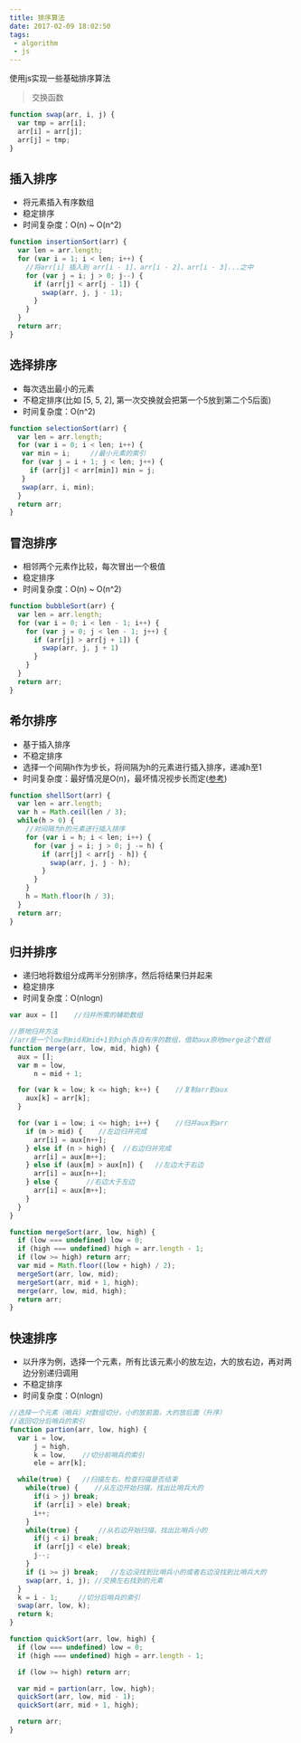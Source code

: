 ```yaml
---
title: 排序算法
date: 2017-02-09 18:02:50
tags:
 - algorithm
 - js
---
```


使用js实现一些基础排序算法

<!-- more -->

>交换函数
``` js
function swap(arr, i, j) {
  var tmp = arr[i];
  arr[i] = arr[j];
  arr[j] = tmp;
}
```

## 插入排序
+ 将元素插入有序数组
+ 稳定排序
+ 时间复杂度：O(n) ~ O(n^2)

``` js
function insertionSort(arr) {
  var len = arr.length;
  for (var i = 1; i < len; i++) {
    //将arr[i] 插入到 arr[i - 1]、arr[i - 2]、arr[i - 3]...之中
    for (var j = i; j > 0; j--) {  
      if (arr[j] < arr[j - 1]) {
        swap(arr, j, j - 1);
      }
    }
  }
  return arr;
}
```

## 选择排序
+ 每次选出最小的元素
+ 不稳定排序(比如 [5, 5, 2], 第一次交换就会把第一个5放到第二个5后面)
+ 时间复杂度：O(n^2)

``` js
function selectionSort(arr) {
  var len = arr.length;
  for (var i = 0; i < len; i++) {
   var min = i;     //最小元素的索引
   for (var j = i + 1; j < len; j++) {
     if (arr[j] < arr[min]) min = j;
   }
   swap(arr, i, min);
  }
  return arr;
}
```

## 冒泡排序
+ 相邻两个元素作比较，每次冒出一个极值
+ 稳定排序
+ 时间复杂度：O(n) ~ O(n^2)

``` js
function bubbleSort(arr) {
  var len = arr.length;
  for (var i = 0; i < len - 1; i++) {
    for (var j = 0; j < len - 1; j++) {
      if (arr[j] > arr[j + 1]) {
        swap(arr, j, j + 1)
      }
    }
  }
  return arr;
}
```

## 希尔排序
+ 基于插入排序
+ 不稳定排序
+ 选择一个间隔h作为步长，将间隔为h的元素进行插入排序，递减h至1
+ 时间复杂度：最好情况是O(n)，最坏情况视步长而定([参考](http://vickyqi.com/2015/08/13/%E6%8E%92%E5%BA%8F%E7%AE%97%E6%B3%95%E7%B3%BB%E5%88%97%E2%80%94%E2%80%94%E5%B8%8C%E5%B0%94%E6%8E%92%E5%BA%8F/))

``` js
function shellSort(arr) {
  var len = arr.length;
  var h = Math.ceil(len / 3);
  while(h > 0) {
    //对间隔为h的元素进行插入排序
    for (var i = h; i < len; i++) {
      for (var j = i; j > 0; j -= h) {
        if (arr[j] < arr[j - h]) {
          swap(arr, j, j - h);
        }
      }
    }
    h = Math.floor(h / 3);
  }
  return arr;
}
```

## 归并排序
+ 递归地将数组分成两半分别排序，然后将结果归并起来
+ 稳定排序
+ 时间复杂度：O(nlogn)

``` js
var aux = []    //归并所需的辅助数组

//原地归并方法
//arr是一个low到mid和mid+1到high各自有序的数组，借助aux原地merge这个数组
function merge(arr, low, mid, high) {
  aux = [];
  var m = low,
      n = mid + 1;

  for (var k = low; k <= high; k++) {    //复制arr到aux
    aux[k] = arr[k];
  }

  for (var i = low; i <= high; i++) {    //归并aux到arr
    if (m > mid) {    //左边归并完成
      arr[i] = aux[n++];
    } else if (n > high) {  //右边归并完成
      arr[i] = aux[m++];
    } else if (aux[m] > aux[n]) {   //左边大于右边
      arr[i] = aux[n++];
    } else {       //右边大于左边
      arr[i] = aux[m++];
    }
  }
}

function mergeSort(arr, low, high) {
  if (low === undefined) low = 0;
  if (high === undefined) high = arr.length - 1;
  if (low >= high) return arr;
  var mid = Math.floor((low + high) / 2);
  mergeSort(arr, low, mid);
  mergeSort(arr, mid + 1, high);
  merge(arr, low, mid, high);
  return arr;
}
```

## 快速排序
+ 以升序为例，选择一个元素，所有比该元素小的放左边，大的放右边，再对两边分别递归调用
+ 不稳定排序
+ 时间复杂度：O(nlogn)

``` js
//选择一个元素（哨兵）对数组切分，小的放前面，大的放后面（升序）
//返回切分后哨兵的索引
function partion(arr, low, high) {
  var i = low,
      j = high,
      k = low,    //切分前哨兵的索引
      ele = arr[k];

  while(true) {   //扫描左右，检查扫描是否结束
    while(true) {    //从左边开始扫描，找出比哨兵大的
      if(i > j) break;
      if (arr[i] > ele) break;
      i++;
    }
    while(true) {     //从右边开始扫描，找出比哨兵小的
      if(j < i) break;
      if (arr[j] < ele) break;
      j--;
    }
    if (i >= j) break;   //左边没找到比哨兵小的或者右边没找到比哨兵大的
    swap(arr, i, j); //交换左右找到的元素
  }
  k = i - 1;     //切分后哨兵的索引
  swap(arr, low, k);
  return k;
}

function quickSort(arr, low, high) {
  if (low === undefined) low = 0;
  if (high === undefined) high = arr.length - 1;

  if (low >= high) return arr;

  var mid = partion(arr, low, high);
  quickSort(arr, low, mid - 1);
  quickSort(arr, mid + 1, high);

  return arr;
}
```
